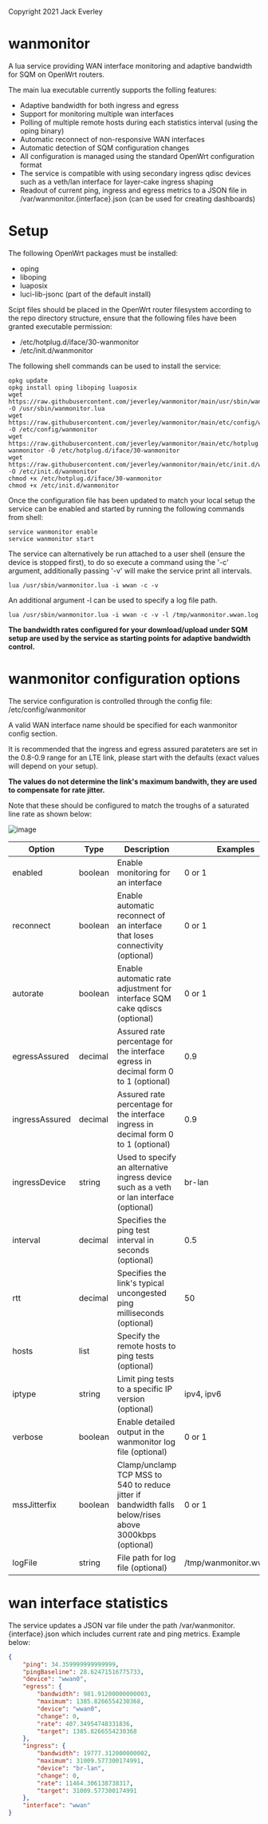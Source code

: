 Copyright 2021 Jack Everley

# wanmonitor
A lua service providing WAN interface monitoring and adaptive bandwidth for SQM on OpenWrt routers.

The main lua executable currently supports the folling features:

* Adaptive bandwidth for both ingress and egress
* Support for monitoring multiple wan interfaces
* Polling of multiple remote hosts during each statistics interval (using the oping binary)
* Automatic reconnect of non-responsive WAN interfaces
* Automatic detection of SQM configuration changes
* All configuration is managed using the standard OpenWrt configuration format
* The service is compatible with using secondary ingress qdisc devices such as a veth/lan interface for layer-cake ingress shaping
* Readout of current ping, ingress and egress metrics to a JSON file in /var/wanmonitor.{interface}.json (can be used for creating dashboards)

# Setup
The following OpenWrt packages must be installed:
* oping
* liboping
* luaposix
* luci-lib-jsonc (part of the default install)

Scipt files should be placed in the OpenWrt router filesystem according to the repo directory structure, ensure that the following files have been granted executable permission:
* /etc/hotplug.d/iface/30-wanmonitor
* /etc/init.d/wanmonitor

The following shell commands can be used to install the service:

```shell
opkg update
opkg install oping liboping luaposix
wget https://raw.githubusercontent.com/jeverley/wanmonitor/main/usr/sbin/wanmonitor.lua -O /usr/sbin/wanmonitor.lua
wget https://raw.githubusercontent.com/jeverley/wanmonitor/main/etc/config/wanmonitor -O /etc/config/wanmonitor
wget https://raw.githubusercontent.com/jeverley/wanmonitor/main/etc/hotplug.d/iface/30-wanmonitor -O /etc/hotplug.d/iface/30-wanmonitor
wget https://raw.githubusercontent.com/jeverley/wanmonitor/main/etc/init.d/wanmonitor -O /etc/init.d/wanmonitor
chmod +x /etc/hotplug.d/iface/30-wanmonitor
chmod +x /etc/init.d/wanmonitor
```



Once the configuration file has been updated to match your local setup the service can be enabled and started by running the following commands from shell:
```shell
service wanmonitor enable
service wanmonitor start
```

The service can alternatively be run attached to a user shell (ensure the device is stopped first), to do so execute a command using the '-c' argument, additionally passing '-v' will make the service print all intervals.

```shell
lua /usr/sbin/wanmonitor.lua -i wwan -c -v
```
An additional argument -l can be used to specify a log file path.
```shell
lua /usr/sbin/wanmonitor.lua -i wwan -c -v -l /tmp/wanmonitor.wwan.log
```

**The bandwidth rates configured for your download/upload under SQM setup are used by the service as starting points for adaptive bandwidth control.**

# wanmonitor configuration options
The service configuration is controlled through the config file:
/etc/config/wanmonitor

A valid WAN interface name should be specified for each wanmonitor config section.

It is recommended that the ingress and egress assured parateters are set in the 0.8-0.9 range for an LTE link, please start with the defaults (exact values will depend on your setup).

**The values do not determine the link's maximum bandwith, they are used to compensate for rate jitter.**

Note that these should be configured to match the troughs of a saturated line rate as shown below:

![image](https://user-images.githubusercontent.com/46714706/139727270-ac732c63-e33d-4d1b-abb5-711700062220.png)

Option | Type | Description | Examples | Default
------------ | ------------- | ------------- | ------------- | -------------
enabled | boolean | Enable monitoring for an interface | 0 or 1 | 0 (disabled)
reconnect | boolean | Enable automatic reconnect of an interface that loses connectivity (optional) | 0 or 1 | 0 (disabled)
autorate | boolean | Enable automatic rate adjustment for interface SQM cake qdiscs (optional) | 0 or 1 | 0 (disabled)
egressAssured | decimal | Assured rate percentage for the interface egress in decimal form 0 to 1 (optional) | 0.9| 0.9 (90%)
ingressAssured | decimal | Assured rate percentage for the interface ingress in decimal form 0 to 1 (optional) | 0.9 | 0.9 (90%)
ingressDevice | string | Used to specify an alternative ingress device such as a veth or lan interface (optional) | br-lan |
interval | decimal | Specifies the ping test interval in seconds (optional) | 0.5 | 0.5 seconds
rtt | decimal | Specifies the link's typical uncongested ping milliseconds (optional) | 50 | 50
hosts | list | Specify the remote hosts to ping tests (optional) || connectivitycheck.gstatic.com<br>www.msftconnecttest.com<br>ipv6.msftconnecttest.com<br>captive.apple.com
iptype | string | Limit ping tests to a specific IP version (optional) | ipv4, ipv6 |
verbose | boolean | Enable detailed output in the wanmonitor log file (optional) | 0 or 1 | 0 (disabled)
mssJitterfix | boolean | Clamp/unclamp TCP MSS to 540 to reduce jitter if bandwidth falls below/rises above 3000kbps (optional) | 0 or 1 | 0 (disabled)
logFile | string | File path for log file (optional) | /tmp/wanmonitor.wwan.log |

# wan interface statistics
The service updates a JSON var file under the path /var/wanmonitor.{interface}.json which includes current rate and ping metrics.
Example below:

```json
{
    "ping": 34.359999999999999,
    "pingBaseline": 28.62471516775733,
    "device": "wwan0",
    "egress": {
        "bandwidth": 981.91200000000003,
        "maximum": 1385.8266554230368,
        "device": "wwan0",
        "change": 0,
        "rate": 407.34954748331836,
        "target": 1385.8266554230368
    },
    "ingress": {
        "bandwidth": 19777.312000000002,
        "maximum": 31009.577300174991,
        "device": "br-lan",
        "change": 0,
        "rate": 11464.306138738317,
        "target": 31009.577300174991
    },
    "interface": "wwan"
}
```
